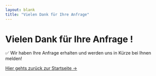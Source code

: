 ```yaml
---
layout: blank
title: "Vielen Dank für Ihre Anfrage"
---
```


# Vielen Dank für Ihre Anfrage !

✅ Wir haben Ihre Anfrage erhalten und werden uns in Kürze bei Ihnen melden!

<a href="/" class="block mt-12 text-xl text-[#86c33a] font-semibold">Hier gehts zurück zur Startseite →</a>